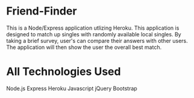 # Friend-Finder

This is a Node/Express application utlizing Heroku. This application is designed to match up singles with randomly available local singles. By taking a brief survey, user's can compare their answers with other users. The application will then show the user the overall best match.


# All Technologies Used

Node.js
Express
Heroku
Javascript
jQuery
Bootstrap
